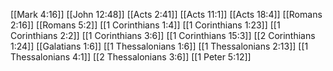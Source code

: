 [[Mark 4:16]]
[[John 12:48]]
[[Acts 2:41]]
[[Acts 11:1]]
[[Acts 18:4]]
[[Romans 2:16]]
[[Romans 5:2]]
[[1 Corinthians 1:4]]
[[1 Corinthians 1:23]]
[[1 Corinthians 2:2]]
[[1 Corinthians 3:6]]
[[1 Corinthians 15:3]]
[[2 Corinthians 1:24]]
[[Galatians 1:6]]
[[1 Thessalonians 1:6]]
[[1 Thessalonians 2:13]]
[[1 Thessalonians 4:1]]
[[2 Thessalonians 3:6]]
[[1 Peter 5:12]]

